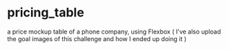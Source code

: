 # pricing_table
a price mockup table of a phone company, using Flexbox
( I've also upload the goal images of this challenge and how I ended up doing it )
